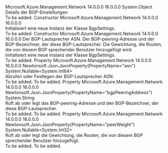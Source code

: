 <Type Name="BgpSettings" FullName="Microsoft.Azure.Management.Network.Models.BgpSettings">
  <TypeSignature Language="C#" Value="public class BgpSettings" />
  <TypeSignature Language="ILAsm" Value=".class public auto ansi beforefieldinit BgpSettings extends System.Object" />
  <TypeSignature Language="DocId" Value="T:Microsoft.Azure.Management.Network.Models.BgpSettings" />
  <TypeSignature Language="VB.NET" Value="Public Class BgpSettings" />
  <TypeSignature Language="F#" Value="type BgpSettings = class" />
  <AssemblyInfo>
    <AssemblyName>Microsoft.Azure.Management.Network</AssemblyName>
    <AssemblyVersion>14.0.0.0</AssemblyVersion>
    <AssemblyVersion>16.0.0.0</AssemblyVersion>
  </AssemblyInfo>
  <Base>
    <BaseTypeName>System.Object</BaseTypeName>
  </Base>
  <Interfaces />
  <Docs>
    <summary>
            Details der BGP-Einstellungen
            </summary>
    <remarks>To be added.</remarks>
  </Docs>
  <Members>
    <Member MemberName=".ctor">
      <MemberSignature Language="C#" Value="public BgpSettings ();" />
      <MemberSignature Language="ILAsm" Value=".method public hidebysig specialname rtspecialname instance void .ctor() cil managed" />
      <MemberSignature Language="DocId" Value="M:Microsoft.Azure.Management.Network.Models.BgpSettings.#ctor" />
      <MemberSignature Language="VB.NET" Value="Public Sub New ()" />
      <MemberType>Constructor</MemberType>
      <AssemblyInfo>
        <AssemblyName>Microsoft.Azure.Management.Network</AssemblyName>
        <AssemblyVersion>14.0.0.0</AssemblyVersion>
        <AssemblyVersion>16.0.0.0</AssemblyVersion>
      </AssemblyInfo>
      <Parameters />
      <Docs>
        <summary>
            Initialisiert eine neue Instanz der Klasse BgpSettings.
            </summary>
        <remarks>To be added.</remarks>
      </Docs>
    </Member>
    <Member MemberName=".ctor">
      <MemberSignature Language="C#" Value="public BgpSettings (Nullable&lt;long&gt; asn = null, string bgpPeeringAddress = null, Nullable&lt;int&gt; peerWeight = null);" />
      <MemberSignature Language="ILAsm" Value=".method public hidebysig specialname rtspecialname instance void .ctor(valuetype System.Nullable`1&lt;int64&gt; asn, string bgpPeeringAddress, valuetype System.Nullable`1&lt;int32&gt; peerWeight) cil managed" />
      <MemberSignature Language="DocId" Value="M:Microsoft.Azure.Management.Network.Models.BgpSettings.#ctor(System.Nullable{System.Int64},System.String,System.Nullable{System.Int32})" />
      <MemberSignature Language="VB.NET" Value="Public Sub New (Optional asn As Nullable(Of Long) = null, Optional bgpPeeringAddress As String = null, Optional peerWeight As Nullable(Of Integer) = null)" />
      <MemberSignature Language="F#" Value="new Microsoft.Azure.Management.Network.Models.BgpSettings : Nullable&lt;int64&gt; * string * Nullable&lt;int&gt; -&gt; Microsoft.Azure.Management.Network.Models.BgpSettings" Usage="new Microsoft.Azure.Management.Network.Models.BgpSettings (asn, bgpPeeringAddress, peerWeight)" />
      <MemberType>Constructor</MemberType>
      <AssemblyInfo>
        <AssemblyName>Microsoft.Azure.Management.Network</AssemblyName>
        <AssemblyVersion>14.0.0.0</AssemblyVersion>
        <AssemblyVersion>16.0.0.0</AssemblyVersion>
      </AssemblyInfo>
      <Parameters>
        <Parameter Name="asn" Type="System.Nullable&lt;System.Int64&gt;" />
        <Parameter Name="bgpPeeringAddress" Type="System.String" />
        <Parameter Name="peerWeight" Type="System.Nullable&lt;System.Int32&gt;" />
      </Parameters>
      <Docs>
        <param name="asn">Der BGP-Lautsprecher ASN.</param>
        <param name="bgpPeeringAddress">Der BGP-peering-Adresse und der BGP-Bezeichner, der diese BGP-Lautsprecher.</param>
        <param name="peerWeight">Die Gewichtung, die Routen, die von diesem BGP sprechender Benutzer hinzugefügt wird.</param>
        <summary>
            Initialisiert eine neue Instanz der Klasse BgpSettings.
            </summary>
        <remarks>To be added.</remarks>
      </Docs>
    </Member>
    <Member MemberName="Asn">
      <MemberSignature Language="C#" Value="public Nullable&lt;long&gt; Asn { get; set; }" />
      <MemberSignature Language="ILAsm" Value=".property instance valuetype System.Nullable`1&lt;int64&gt; Asn" />
      <MemberSignature Language="DocId" Value="P:Microsoft.Azure.Management.Network.Models.BgpSettings.Asn" />
      <MemberSignature Language="VB.NET" Value="Public Property Asn As Nullable(Of Long)" />
      <MemberSignature Language="F#" Value="member this.Asn : Nullable&lt;int64&gt; with get, set" Usage="Microsoft.Azure.Management.Network.Models.BgpSettings.Asn" />
      <MemberType>Property</MemberType>
      <AssemblyInfo>
        <AssemblyName>Microsoft.Azure.Management.Network</AssemblyName>
        <AssemblyVersion>14.0.0.0</AssemblyVersion>
        <AssemblyVersion>16.0.0.0</AssemblyVersion>
      </AssemblyInfo>
      <Attributes>
        <Attribute>
          <AttributeName>Newtonsoft.Json.JsonProperty(PropertyName="asn")</AttributeName>
        </Attribute>
      </Attributes>
      <ReturnValue>
        <ReturnType>System.Nullable&lt;System.Int64&gt;</ReturnType>
      </ReturnValue>
      <Docs>
        <summary>
            Abrufen oder Festlegen der BGP-Lautsprecher ASN.
            </summary>
        <value>To be added.</value>
        <remarks>To be added.</remarks>
      </Docs>
    </Member>
    <Member MemberName="BgpPeeringAddress">
      <MemberSignature Language="C#" Value="public string BgpPeeringAddress { get; set; }" />
      <MemberSignature Language="ILAsm" Value=".property instance string BgpPeeringAddress" />
      <MemberSignature Language="DocId" Value="P:Microsoft.Azure.Management.Network.Models.BgpSettings.BgpPeeringAddress" />
      <MemberSignature Language="VB.NET" Value="Public Property BgpPeeringAddress As String" />
      <MemberSignature Language="F#" Value="member this.BgpPeeringAddress : string with get, set" Usage="Microsoft.Azure.Management.Network.Models.BgpSettings.BgpPeeringAddress" />
      <MemberType>Property</MemberType>
      <AssemblyInfo>
        <AssemblyName>Microsoft.Azure.Management.Network</AssemblyName>
        <AssemblyVersion>14.0.0.0</AssemblyVersion>
        <AssemblyVersion>16.0.0.0</AssemblyVersion>
      </AssemblyInfo>
      <Attributes>
        <Attribute>
          <AttributeName>Newtonsoft.Json.JsonProperty(PropertyName="bgpPeeringAddress")</AttributeName>
        </Attribute>
      </Attributes>
      <ReturnValue>
        <ReturnType>System.String</ReturnType>
      </ReturnValue>
      <Docs>
        <summary>
            Ruft ab oder legt das BGP-peering-Adresse und den BGP-Bezeichner, der diese BGP-Lautsprecher.
            </summary>
        <value>To be added.</value>
        <remarks>To be added.</remarks>
      </Docs>
    </Member>
    <Member MemberName="PeerWeight">
      <MemberSignature Language="C#" Value="public Nullable&lt;int&gt; PeerWeight { get; set; }" />
      <MemberSignature Language="ILAsm" Value=".property instance valuetype System.Nullable`1&lt;int32&gt; PeerWeight" />
      <MemberSignature Language="DocId" Value="P:Microsoft.Azure.Management.Network.Models.BgpSettings.PeerWeight" />
      <MemberSignature Language="VB.NET" Value="Public Property PeerWeight As Nullable(Of Integer)" />
      <MemberSignature Language="F#" Value="member this.PeerWeight : Nullable&lt;int&gt; with get, set" Usage="Microsoft.Azure.Management.Network.Models.BgpSettings.PeerWeight" />
      <MemberType>Property</MemberType>
      <AssemblyInfo>
        <AssemblyName>Microsoft.Azure.Management.Network</AssemblyName>
        <AssemblyVersion>14.0.0.0</AssemblyVersion>
        <AssemblyVersion>16.0.0.0</AssemblyVersion>
      </AssemblyInfo>
      <Attributes>
        <Attribute>
          <AttributeName>Newtonsoft.Json.JsonProperty(PropertyName="peerWeight")</AttributeName>
        </Attribute>
      </Attributes>
      <ReturnValue>
        <ReturnType>System.Nullable&lt;System.Int32&gt;</ReturnType>
      </ReturnValue>
      <Docs>
        <summary>
            Ruft ab oder legt die Gewichtung, die Routen, die von diesem BGP sprechender Benutzer hinzugefügt.
            </summary>
        <value>To be added.</value>
        <remarks>To be added.</remarks>
      </Docs>
    </Member>
  </Members>
</Type>